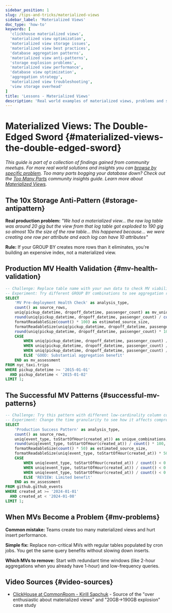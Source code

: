 ```yaml
---
sidebar_position: 1
slug: /tips-and-tricks/materialized-views
sidebar_label: 'Materialized Views'
doc_type: 'how-to'
keywords: [
  'clickhouse materialized views',
  'materialized view optimization',
  'materialized view storage issues',
  'materialized view best practices',
  'database aggregation patterns',
  'materialized view anti-patterns',
  'storage explosion problems',
  'materialized view performance',
  'database view optimization',
  'aggregation strategy',
  'materialized view troubleshooting',
  'view storage overhead'
]
title: 'Lessons - Materialized Views'
description: 'Real world examples of materialized views, problems and solutions'
---
```


# Materialized Views: The Double-Edged Sword {#materialized-views-the-double-edged-sword}
*This guide is part of a collection of findings gained from community meetups. For more real world solutions and insights you can [browse by specific problem](./community-wisdom.md).*
*Too many parts bogging your database down? Check out the [Too Many Parts](./too-many-parts.md) community insights guide.*
*Learn more about [Materialized Views](/materialized-views).*

## The 10x Storage Anti-Pattern {#storage-antipattern}

**Real production problem:** *"We had a materialized view... the raw log table was around 20 gig but the view from that log table got exploded to 190 gig so almost 10x the size of the raw table... this happened because... we were creating one row per attribute and each log can have 10 attributes"*

**Rule:** If your GROUP BY creates more rows than it eliminates, you're building an expensive index, not a materialized view.

## Production MV Health Validation {#mv-health-validation}

```sql runnable editable
-- Challenge: Replace table name with your own data to check MV viability
-- Experiment: Try different GROUP BY combinations to see aggregation ratios
SELECT 
    'MV Pre-deployment Health Check' as analysis_type,
    count() as source_rows,
    uniq(pickup_datetime, dropoff_datetime, passenger_count) as mv_unique_combinations,
    round(uniq(pickup_datetime, dropoff_datetime, passenger_count) / count() * 100, 2) as aggregation_ratio_percent,
    formatReadableSize(count() * 100) as estimated_source_size,
    formatReadableSize(uniq(pickup_datetime, dropoff_datetime, passenger_count) * 100) as estimated_mv_size,
    round(uniq(pickup_datetime, dropoff_datetime, passenger_count) * 100 / (count() * 100), 1) as storage_multiplier,
    CASE 
        WHEN uniq(pickup_datetime, dropoff_datetime, passenger_count) / count() > 0.95 THEN 'PROBLEM: MV will be larger than source!'
        WHEN uniq(pickup_datetime, dropoff_datetime, passenger_count) / count() > 0.7 THEN 'BAD: Massive storage waste (190GB scenario)'
        WHEN uniq(pickup_datetime, dropoff_datetime, passenger_count) / count() > 0.3 THEN 'QUESTIONABLE: High storage overhead'
        ELSE 'GOOD: Substantial aggregation benefit'
    END as mv_assessment
FROM nyc_taxi.trips
WHERE pickup_datetime >= '2015-01-01' 
  AND pickup_datetime < '2015-01-02'
LIMIT 1;
```

## The Successful MV Patterns {#successful-mv-patterns}

```sql runnable editable
-- Challenge: Try this pattern with different low-cardinality column combinations
-- Experiment: Change the time granularity to see how it affects compression
SELECT 
    'Production Success Pattern' as analysis_type,
    count() as source_rows,
    uniq(event_type, toStartOfHour(created_at)) as unique_combinations,
    round(uniq(event_type, toStartOfHour(created_at)) / count() * 100, 4) as aggregation_ratio_percent,
    formatReadableSize(count() * 50) as estimated_source_size,
    formatReadableSize(uniq(event_type, toStartOfHour(created_at)) * 50) as estimated_mv_size,
    CASE 
        WHEN uniq(event_type, toStartOfHour(created_at)) / count() < 0.001 THEN 'OUTSTANDING: Like the 72GB→3GB compression example'
        WHEN uniq(event_type, toStartOfHour(created_at)) / count() < 0.01 THEN 'EXCELLENT: Massive aggregation benefit'
        WHEN uniq(event_type, toStartOfHour(created_at)) / count() < 0.1 THEN 'GOOD: Strong aggregation'
        ELSE 'REVIEW: Limited benefit'
    END as mv_assessment
FROM github.github_events
WHERE created_at >= '2024-01-01' 
  AND created_at < '2024-01-08'
LIMIT 1;
```

## When MVs Become a Problem {#mv-problems}

**Common mistake:** Teams create too many materialized views and hurt insert performance.

**Simple fix:** Replace non-critical MVs with regular tables populated by cron jobs. You get the same query benefits without slowing down inserts.

**Which MVs to remove:** Start with redundant time windows (like 2-hour aggregations when you already have 1-hour) and low-frequency queries.

## Video Sources {#video-sources}
- [ClickHouse at CommonRoom - Kirill Sapchuk](https://www.youtube.com/watch?v=liTgGiTuhJE) - Source of the "over enthusiastic about materialized views" and "20GB→190GB explosion" case study